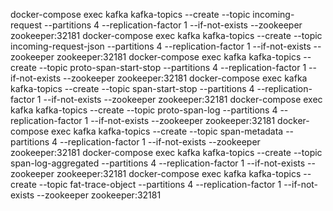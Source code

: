 
docker-compose exec kafka  kafka-topics --create --topic incoming-request  --partitions 4 --replication-factor 1 --if-not-exists --zookeeper zookeeper:32181
docker-compose exec kafka  kafka-topics --create --topic incoming-request-json  --partitions 4 --replication-factor 1 --if-not-exists --zookeeper zookeeper:32181
docker-compose exec kafka  kafka-topics --create --topic proto-span-start-stop  --partitions 4 --replication-factor 1 --if-not-exists --zookeeper zookeeper:32181
docker-compose exec kafka  kafka-topics --create --topic span-start-stop --partitions 4 --replication-factor 1 --if-not-exists --zookeeper zookeeper:32181
docker-compose exec kafka  kafka-topics --create --topic proto-span-log --partitions 4 --replication-factor 1 --if-not-exists --zookeeper zookeeper:32181
docker-compose exec kafka  kafka-topics --create --topic span-metadata --partitions 4 --replication-factor 1 --if-not-exists --zookeeper zookeeper:32181
docker-compose exec kafka  kafka-topics --create --topic span-log-aggregated --partitions 4 --replication-factor 1 --if-not-exists --zookeeper zookeeper:32181
docker-compose exec kafka  kafka-topics --create --topic fat-trace-object --partitions 4 --replication-factor 1 --if-not-exists --zookeeper zookeeper:32181